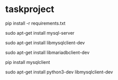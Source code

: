 # taskproject

pip install -r requirements.txt

sudo apt-get install mysql-server

sudo apt-get install libmysqlclient-dev

sudo apt-get install libmariadbclient-dev

pip install mysqlclient

sudo apt-get install python3-dev libmysqlclient-dev

